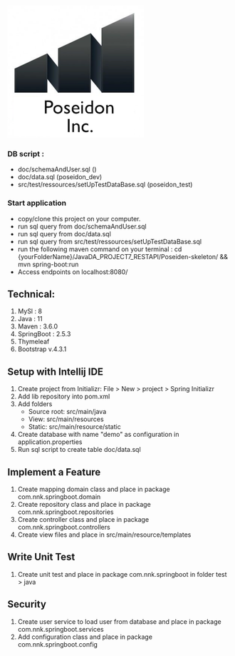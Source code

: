 ![Projet 7 du parcours DA Java OpenClassrooms](src/main/resources/static/img/poseidon.png)


### DB script : 
* doc/schemaAndUser.sql ()<br>
* doc/data.sql (poseidon_dev)<br>
* src/test/ressources/setUpTestDataBase.sql (poseidon_test)<br>

### Start application

* copy/clone this project on your computer.
* run sql query from doc/schemaAndUser.sql
* run sql query from doc/data.sql
* run sql query from src/test/ressources/setUpTestDataBase.sql
* run the following maven command on your terminal : cd {yourFolderName}/JavaDA_PROJECT7_RESTAPI/Poseiden-skeleton/
  && mvn spring-boot:run
* Access endpoints on localhost:8080/

## Technical:

1. MySl : 8
2. Java : 11
3. Maven : 3.6.0
4. SpringBoot : 2.5.3 
5. Thymeleaf
6. Bootstrap v.4.3.1


## Setup with Intellij IDE
1. Create project from Initializr: File > New > project > Spring Initializr
2. Add lib repository into pom.xml
3. Add folders
    - Source root: src/main/java
    - View: src/main/resources
    - Static: src/main/resource/static
4. Create database with name "demo" as configuration in application.properties
5. Run sql script to create table doc/data.sql

## Implement a Feature
1. Create mapping domain class and place in package com.nnk.springboot.domain
2. Create repository class and place in package com.nnk.springboot.repositories
3. Create controller class and place in package com.nnk.springboot.controllers
4. Create view files and place in src/main/resource/templates

## Write Unit Test
1. Create unit test and place in package com.nnk.springboot in folder test > java

## Security
1. Create user service to load user from  database and place in package com.nnk.springboot.services
2. Add configuration class and place in package com.nnk.springboot.config

